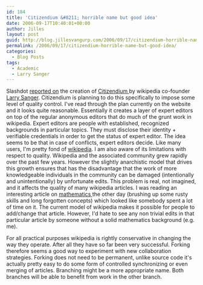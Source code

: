 ```yaml
---
id: 184
title: 'Citizendium &#8211; horrible name but good idea'
date: 2006-09-17T10:40:01+00:00
author: Jilles
layout: post
guid: http://blog.jillesvangurp.com/2006/09/17/citizendium-horrible-name-but-good-idea/
permalink: /2006/09/17/citizendium-horrible-name-but-good-idea/
categories:
  - Blog Posts
tags:
  - Academic
  - Larry Sanger
---
```

Slashdot [reported on](http://slashdot.org/article.pl?sid=06/09/16/1421226) the creation of [Citizendium ](http://citizendium.org/)by wikipedia co-founder [Larry Sanger](http://en.wikipedia.org/wiki/Larry_Sanger). Citizendium is planning to do this specifically to impose some level of quality control. I've read through the plan currently on the website and it looks quite reasonable. Essentially it creates a layer of expert editors on top of the regular anonymous editors that do much of the grunt work in wikipedia. Expert editors are people with established, recognized backgrounds in particular topics. They must disclose their identity + verifiable credentials in order to get the status of expert editor. The idea seems to be that in case of conflicts, expert editors decide.
Like many users, I'm pretty fond of [wikipedia](http://wikipedia.org). I am also aware of its limitations with respect to quality. Wikipedia and the associated community grew rapidly over the past few years. However the slightly anarchistic model that drives this growth ensures that has the disadvantage that the work of more knowledgeable individuals in the community   can be damaged (intentionally and unintentionally) by unfortunate edits. This problem is real, not imagined, and it affects the quality of many wikipedia articles. I was reading an interesting article on [mathematics ](http://en.wikipedia.org/wiki/Mathematics)the other day (brushing up some rusty skills and long forgotten concepts) which looked like somebody spent a lot of time on it. The current model of wikipedia makes it possible for people to add/change that article. However, I'd hate to see any non trivial edits in that particular article by someone without a solid mathematics background (e.g. me).

For all practical purposes wikipedia is rightly conservative in changing the way they operate. After all they have so far been very successful. Forking therefore seems a good way to experiment with new collaboration strategies. Forking does not need to be permanent, unlike source code it's actually pretty easy to do some form of controlled synchronizing or even merging of articles. Branching might be a more appropriate name. Both branches will be able to benefit from work in the other branch.
